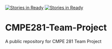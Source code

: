 [![Stories in Ready](https://badge.waffle.io/sandhya123r/CMPE281-Team-Project.png?label=ready&title=Ready)](https://waffle.io/sandhya123r/CMPE281-Team-Project)
[![Stories in Ready](https://badge.waffle.io/DhivyaJanakiraman/CMPE281-Team-Project.png?label=ready&title=Ready)](https://waffle.io/DhivyaJanakiraman/CMPE281-Team-Project)
# CMPE281-Team-Project
A public repository for CMPE 281 Team Project
